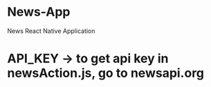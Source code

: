 # News-App
News React Native Application
# API_KEY -> to get api key in newsAction.js, go to newsapi.org
